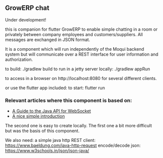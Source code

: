 ## GrowERP chat

Under development!

this is companion for flutter GrowERP to enable simple chatting in a room or privately between company employees and customers/suppliers. All messages are exchanged in JSON format.

It is a component which will run independently of the Moqui backend system
but will communicate over a REST interface for user information and authorization.

to build: ./gradlew build
to run in a jetty server locally: ./gradlew appRun

to access in a browser on http://localhost:8080 for several different clients.

or use the flutter app included:
to start: flutter run

### Relevant articles where this component is based on:

- [A Guide to the Java API for WebSocket](https://www.baeldung.com/java-websockets)
- [A nice simple introduction](https://learn.vonage.com/blog/2018/10/22/create-websocket-server-java-api-dr/#)

The second one is easy to create locally.
The first one a bit more difficult but was the basis of this component.

We also need:
a simple java http REST client: https://www.baeldung.com/java-http-request
encode/decode json: https://www.w3schools.in/json/json-java/